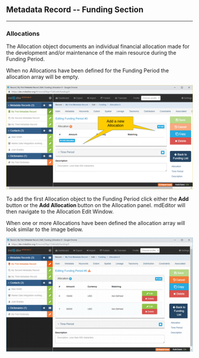 ## Metadata Record -- Funding Section
---
### Allocations

The <span class="md-panel">Allocation</span> object documents an individual financial allocation made for the development and/or maintenance of the main resource during the <span class="md-panel">Funding Period</span>.  

When no <span class="md-panel">Allocations</span> have been defined for the <span class="md-panel">Funding Period</span> the allocation array will be empty.

![Empty Allocation Array](/assets/reference/edit-objects/metadata/funding/funding-period.png)

To add the first <span class="md-panel">Allocation</span> object to the <span class="md-panel"> Funding Period</span> click either the <strong class="btn btn-info btn-xs"> <i class="fa fa-plus"> </i> Add </strong> button or the <strong class="btn btn-info btn-xs"> <i class="fa fa-plus"> </i> Add Allocation </strong> button on the <span class="md-panel">Allocation</span> panel.  mdEditor will then navigate to the <span class="md-panel"> Allocation</span> <span class="md-window"> Edit Window</span>.

When one or more <span class="md-panel">Allocations</span> have been defined the allocation array will look similar to the image below.  

![Allocation Array with multiple Allocations](/assets/reference/edit-objects/metadata/funding/funding-period-2.png)
